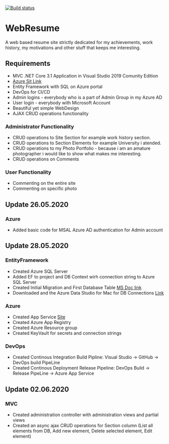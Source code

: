 [![Build status](https://dev.azure.com/pierozek/Resume/_apis/build/status/Resume-ASP.NET%20Core-CI)](https://dev.azure.com/pierozek/Resume/_build/latest?definitionId=1)

# WebResume
A web based resume site strictly dedicated for my achievements, work history, my motivations and other stuff that keeps me interesting.
## Requirements
* MVC .NET Core 3.1 Application in Visual Studio 2019 Comunity Edition
* [Azure Sit Link](https://about-me.azurewebsites.net)
* Entity Framework with SQL on Azure portal
* DevOps for CI/CD
* Admin logins - everybody who is a part of Admin Group in my Azure AD
* User login - everybody with Microsoft Account
* Beautiful yet simple WebDesign
* AJAX CRUD operations functionality
### Administrator Functionality
* CRUD operations to Site Section for example work history section.
* CRUD operations to Section Elements for example University i atended.
* CRUD operations to my Photo Portfolio - because i am an amature photographer i would like to show what makes me interesting.
* CRUD operations on Comments
### User Functionality
* Commenting on the entire site
* Commenting on specific photo
## Update 26.05.2020
### Azure
* Added basic code for MSAL Azure AD authentication for Admin account
## Update 28.05.2020
### EntityFramework
* Created Azure SQL Server
* Added EF to project and DB Context wirh connection string to Azure SQL Server
* Created Initial Migration and First Database Table [MS Doc link](https://docs.microsoft.com/en-us/ef/core/get-started/?tabs=netcore-cli)
* Downloaded and the Azure Data Studio for Mac for DB Connections [Link](https://github.com/microsoft/azuredatastudio)
### Azure
* Created App Service [Site](https://about-me.azurewebsites.net)
* Created Azure App Registry
* Created Azure Resource group
* Created KeyVault for secrets and connection strings
### DevOps
* Created Continous Integration Build Pipline: Visual Studio -> GitHub -> DevOps build PipeLine
* Created Continous Deployment Release Pipeline: DevOps Build -> Release PipeLine -> Azure App Service
## Update 02.06.2020
### MVC
* Created administration controller with administration views and partial views
* Created an async ajax CRUD operations for Section column (List all elements from DB, Add new element, Delete selected element, Edit element)
